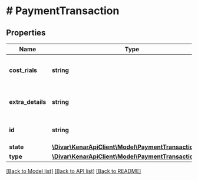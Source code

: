 # # PaymentTransaction

## Properties

Name | Type | Description | Notes
------------ | ------------- | ------------- | -------------
**cost_rials** | **string** | هزینه تراکنش به ریال برای اپلیکیشن شما | [optional]
**extra_details** | **string** | همان جزئیات اضافی که در درخواست ارسال کردید | [optional]
**id** | **string** | همان uuid هنگام ایجاد تراکنش | [optional]
**state** | [**\Divar\KenarApiClient\Model\PaymentTransactionState**](PaymentTransactionState.md) |  | [optional]
**type** | [**\Divar\KenarApiClient\Model\PaymentTransactionType**](PaymentTransactionType.md) |  | [optional]

[[Back to Model list]](../../README.md#models) [[Back to API list]](../../README.md#endpoints) [[Back to README]](../../README.md)
